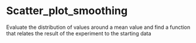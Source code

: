 # Scatter_plot_smoothing
Evaluate the distribution of values around a mean value and find a function that relates the result of the experiment to the starting data

